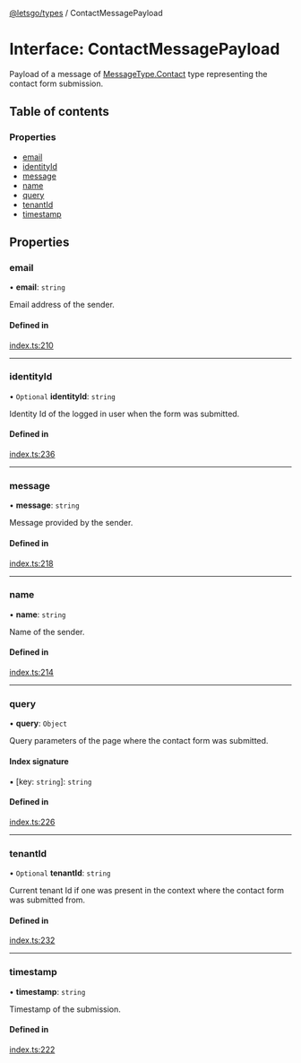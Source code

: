 [@letsgo/types](../README.md) / ContactMessagePayload

# Interface: ContactMessagePayload

Payload of a message of [MessageType.Contact](../enums/MessageType.md#contact) type representing the contact form submission.

## Table of contents

### Properties

- [email](ContactMessagePayload.md#email)
- [identityId](ContactMessagePayload.md#identityid)
- [message](ContactMessagePayload.md#message)
- [name](ContactMessagePayload.md#name)
- [query](ContactMessagePayload.md#query)
- [tenantId](ContactMessagePayload.md#tenantid)
- [timestamp](ContactMessagePayload.md#timestamp)

## Properties

### email

• **email**: `string`

Email address of the sender.

#### Defined in

[index.ts:210](https://github.com/47chapters/letsgo/blob/06da252/packages/types/src/index.ts#L210)

___

### identityId

• `Optional` **identityId**: `string`

Identity Id of the logged in user when the form was submitted.

#### Defined in

[index.ts:236](https://github.com/47chapters/letsgo/blob/06da252/packages/types/src/index.ts#L236)

___

### message

• **message**: `string`

Message provided by the sender.

#### Defined in

[index.ts:218](https://github.com/47chapters/letsgo/blob/06da252/packages/types/src/index.ts#L218)

___

### name

• **name**: `string`

Name of the sender.

#### Defined in

[index.ts:214](https://github.com/47chapters/letsgo/blob/06da252/packages/types/src/index.ts#L214)

___

### query

• **query**: `Object`

Query parameters of the page where the contact form was submitted.

#### Index signature

▪ [key: `string`]: `string`

#### Defined in

[index.ts:226](https://github.com/47chapters/letsgo/blob/06da252/packages/types/src/index.ts#L226)

___

### tenantId

• `Optional` **tenantId**: `string`

Current tenant Id if one was present in the context where the contact form was submitted from.

#### Defined in

[index.ts:232](https://github.com/47chapters/letsgo/blob/06da252/packages/types/src/index.ts#L232)

___

### timestamp

• **timestamp**: `string`

Timestamp of the submission.

#### Defined in

[index.ts:222](https://github.com/47chapters/letsgo/blob/06da252/packages/types/src/index.ts#L222)
